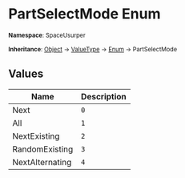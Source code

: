 # PartSelectMode Enum

<small>**Namespace**: SpaceUsurper</small>

<small>**Inheritance**: [Object](https://docs.microsoft.com/en-us/dotnet/api/system.object?view=netframework-4.5) → [ValueType](https://docs.microsoft.com/en-us/dotnet/api/system.valuetype?view=netframework-4.5) → [Enum](https://docs.microsoft.com/en-us/dotnet/api/system.enum?view=netframework-4.5) → PartSelectMode</small>

## Values

<div markdown="1" class="member-table">

| Name | Description |
| ---- | ----------- |
| Next | `0` |
| All | `1` |
| NextExisting | `2` |
| RandomExisting | `3` |
| NextAlternating | `4` |

</div>

